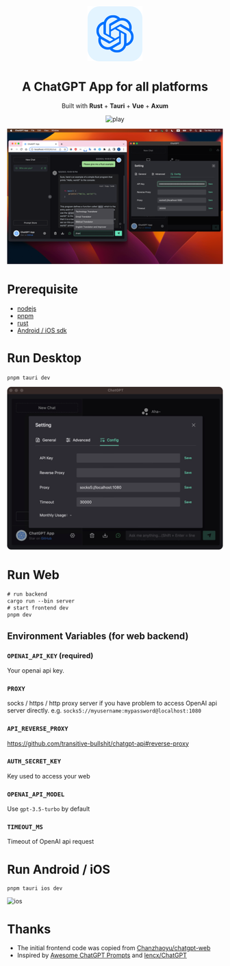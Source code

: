 <div align="center">
<img src="./public/favicon.svg" alt="icon"/>

<h1 align="center">A ChatGPT App for all platforms</h1>

<!-- English / [简体中文](./docs/README-zh-CN.md) / [繁體中文](./docs/README-zh-TW.md) / [Deutsch](./docs/README-de-DE.md) / [Français](./docs/README-fr-FR.md) / [Italiano](./docs/README-it-IT.md) / [한국어](./docs/README-kr-KR.md) -->

Built with <b>Rust</b> + <b>Tauri</b> + <b>Vue</b> + <b>Axum</b>

 ![play](https://user-images.githubusercontent.com/1399893/236070870-40443458-687b-4532-abc9-5b2265a298d7.gif)
  
![cover](./docs/images/screenshot.png)

</div>

# Prerequisite
- [nodejs](https://nodejs.org/)
- [pnpm](https://pnpm.io/)
- [rust](https://rustup.rs/)
- [Android / iOS sdk](https://next--tauri.netlify.app/next/guides/getting-started/prerequisites/)

# Run Desktop

`pnpm tauri dev`

![desktop](docs/images/desktop.png)

# Run Web

```
# run backend
cargo run --bin server
# start frontend dev
pnpm dev
```

## Environment Variables (for web backend)

### `OPENAI_API_KEY` (required)
Your openai api key.

### `PROXY`
socks / https / http proxy server if you have problem to access OpenAI api server directly. e.g.
`socks5://myusername:mypassword@localhost:1080`

### `API_REVERSE_PROXY`
https://github.com/transitive-bullshit/chatgpt-api#reverse-proxy

### `AUTH_SECRET_KEY`
Key used to access your web

### `OPENAI_API_MODEL`
Use `gpt-3.5-turbo` by default

### `TIMEOUT_MS`
Timeout of OpenAI api request

# Run Android / iOS

```
pnpm tauri ios dev
```

![ios](https://user-images.githubusercontent.com/1399893/236110775-2cea0ff9-f72f-456c-a5f8-56bf2ce85627.png)


# Thanks
- The initial frontend code was copied from [Chanzhaoyu/chatgpt-web](https://github.com/Chanzhaoyu/chatgpt-web)
- Inspired by [Awesome ChatGPT Prompts](https://github.com/f/awesome-chatgpt-prompts) and [lencx/ChatGPT](https://github.com/lencx/ChatGPT)
